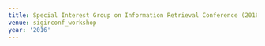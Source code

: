 ```yaml
---
title: Special Interest Group on Information Retrieval Conference (2016)
venue: sigirconf_workshop
year: '2016'
---
```

